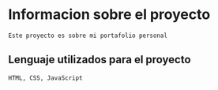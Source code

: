 # Informacion sobre el proyecto
    Este proyecto es sobre mi portafolio personal

## Lenguaje utilizados para el proyecto
    HTML, CSS, JavaScript
    